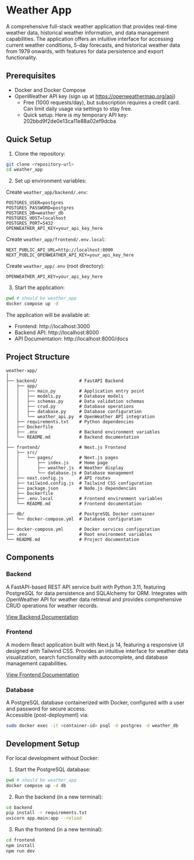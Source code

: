 # Weather App

A comprehensive full-stack weather application that provides real-time weather data, historical weather information, and data management capabilities. The application offers an intuitive interface for accessing current weather conditions, 5-day forecasts, and historical weather data from 1979 onwards, with features for data persistence and export functionality.

## Prerequisites

- Docker and Docker Compose
- OpenWeather API key (sign up at https://openweathermap.org/api)
   - Free (1000 requests/day), but subscription requires a credit card. Can limit daily usage via settings to stay free.
   - Quick setup: Here is my temporary API key: 202bbd9f2de0e13ca11e88a02ef9dcba

## Quick Setup

1. Clone the repository:
```bash
git clone <repository-url>
cd weather_app
```

2. Set up environment variables:

Create `weather_app/backend/.env`:
```
POSTGRES_USER=postgres
POSTGRES_PASSWORD=postgres
POSTGRES_DB=weather_db
POSTGRES_HOST=localhost
POSTGRES_PORT=5432
OPENWEATHER_API_KEY=your_api_key_here
```

Create `weather_app/frontend/.env.local`:
```
NEXT_PUBLIC_API_URL=http://localhost:8000
NEXT_PUBLIC_OPENWEATHER_API_KEY=your_api_key_here
```

Create `weather_app/.env` (root directory):
```
OPENWEATHER_API_KEY=your_api_key_here
```

3. Start the application:
```bash
pwd # should be weather_app
docker compose up -d
```

The application will be available at:
- Frontend: http://localhost:3000
- Backend API: http://localhost:8000
- API Documentation: http://localhost:8000/docs

## Project Structure
```
weather-app/
│
├── backend/                # FastAPI Backend
│   ├── app/
│   │   ├── main.py         # Application entry point
│   │   ├── models.py       # Database models
│   │   ├── schemas.py      # Data validation schemas
│   │   ├── crud.py         # Database operations
│   │   ├── database.py     # Database configuration
│   │   └── weather_api.py  # OpenWeather API integration
│   ├── requirements.txt    # Python dependencies
│   ├── Dockerfile
│   ├── .env                # Backend environment variables
│   └── README.md           # Backend documentation
│
├── frontend/               # Next.js Frontend
│   ├── src/
│   │   └── pages/          # Next.js pages
│   │       ├── index.js    # Home page
│   │       ├── weather.js  # Weather display
│   │       └── database.js # Database management
│   ├── next.config.js      # API routes
│   ├── tailwind.config.js  # Tailwind CSS configuration
│   ├── package.json        # Node.js dependencies
│   ├── Dockerfile
│   ├── .env.local          # Frontend environment variables
│   └── README.md           # Frontend documentation
│
├── db/                     # PostgreSQL Docker container
│   └── docker-compose.yml  # Database configuration
│
├── docker-compose.yml      # Docker services configuration
├── .env                    # Root environment variables
└── README.md               # Project documentation
```

## Components

### Backend
A FastAPI-based REST API service built with Python 3.11, featuring PostgreSQL for data persistence and SQLAlchemy for ORM. Integrates with OpenWeather API for weather data retrieval and provides comprehensive CRUD operations for weather records.

[View Backend Documentation](backend/README.md)

### Frontend
A modern React application built with Next.js 14, featuring a responsive UI designed with Tailwind CSS. Provides an intuitive interface for weather data visualization, search functionality with autocomplete, and database management capabilities.

[View Frontend Documentation](frontend/README.md)

### Database

A PostgreSQL database containerized with Docker, configured with a user and password for secure access.<BR>
Accessible (post-deployment) via:
```bash
sudo docker exec -it <container-id> psql -U postgres -d weather_db
```

## Development Setup

For local development without Docker:

1. Start the PostgreSQL database:
```bash
pwd # should be weather_app
docker compose up -d db
```

2. Run the backend (in a new terminal):
```bash
cd backend
pip install -r requirements.txt
uvicorn app.main:app --reload
```

3. Run the frontend (in a new terminal):
```bash
cd frontend
npm install
npm run dev
```

